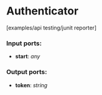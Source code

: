 # Authenticator

[examples/api testing/junit reporter]

### Input ports:

* __start__: _any_



### Output ports:

* __token__: _string_



